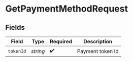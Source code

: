 # GetPaymentMethodRequest


## Fields

| Field              | Type               | Required           | Description        |
| ------------------ | ------------------ | ------------------ | ------------------ |
| `tokenId`          | *string*           | :heavy_check_mark: | Payment token Id   |